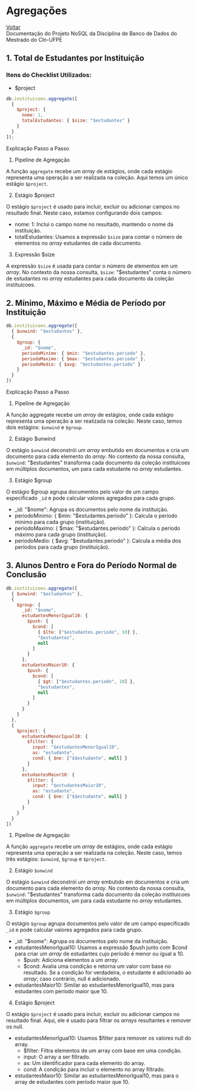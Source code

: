 # Agregações
[Voltar](README.md)  
Documentação do Projeto NoSQL da Disciplina de Banco de Dados do Mestrado do CIn-UFPE

## 1. Total de Estudantes por Instituição
### Itens do Checklist Utilizados:
- $project
```javascript
db.instituicoes.aggregate([
  {
    $project: {
      nome: 1,
      totalEstudantes: { $size: "$estudantes" }
    }
  }
]);

```

Explicação Passo a Passo

1. Pipeline de Agregação

A função `aggregate` recebe um _array_ de estágios, onde cada estágio representa uma operação a ser realizada na coleção. Aqui temos um único estágio `$project`.

2. Estágio $project

O estágio `$project` é usado para incluir, excluir ou adicionar campos no resultado final. Neste caso, estamos configurando dois campos:
- nome: 1: Inclui o campo nome no resultado, mantendo o nome da instituição.
- totalEstudantes: Usamos a expressão `$size` para contar o número de elementos no _array_ estudantes de cada documento.

3. Expressão $size

A expressão `$size` é usada para contar o número de elementos em um _array_. No contexto da nossa consulta, `$size`: "$estudantes" conta o número de estudantes no _array_ estudantes para cada documento da coleção instituicoes.

## 2. Mínimo, Máximo e Média de Período por Instituição

```javascript
db.instituicoes.aggregate([
  { $unwind: "$estudantes" },
  {
    $group: {
      _id: "$nome",
      periodoMinimo: { $min: "$estudantes.periodo" },
      periodoMaximo: { $max: "$estudantes.periodo" },
      periodoMedio: { $avg: "$estudantes.periodo" }
    }
  }
])
```

Explicação Passo a Passo
1. Pipeline de Agregação

A função aggregate recebe um _array_ de estágios, onde cada estágio representa uma operação a ser realizada na coleção. Neste caso, temos dois estágios: `$unwind` e `$group`.

2. Estágio $unwind

O estágio `$unwind` deconstrói um _array_ embutido em documentos e cria um documento para cada elemento do _array_. No contexto da nossa consulta, `$unwind`: "$estudantes" transforma cada documento da coleção instituicoes em múltiplos documentos, um para cada estudante no _array_ estudantes.

3. Estágio $group

O estágio $group agrupa documentos pelo valor de um campo especificado `_id` e pode calcular valores agregados para cada grupo.

- _id: "$nome": Agrupa os documentos pelo nome da instituição.
- periodoMinimo: { $min: "$estudantes.periodo" }: Calcula o período mínimo para cada grupo (instituição).
- periodoMaximo: { $max: "$estudantes.periodo" }: Calcula o período máximo para cada grupo (instituição).
- periodoMedio: { $avg: "$estudantes.periodo" }: Calcula a média dos períodos para cada grupo (instituição).

## 3. Alunos Dentro e Fora do Período Normal de Conclusão
```javascript
db.instituicoes.aggregate([
  { $unwind: "$estudantes" },
  {
    $group: {
      _id: "$nome",
      estudantesMenorIgual10: {
        $push: {
          $cond: [
            { $lte: ["$estudantes.periodo", 10] },
            "$estudantes",
            null
          ]
        }
      },
      estudantesMaior10: {
        $push: {
          $cond: [
            { $gt: ["$estudantes.periodo", 10] },
            "$estudantes",
            null
          ]
        }
      }
    }
  },
  {
    $project: {
      estudantesMenorIgual10: {
        $filter: {
          input: "$estudantesMenorIgual10",
          as: "estudante",
          cond: { $ne: ["$$estudante", null] }
        }
      },
      estudantesMaior10: {
        $filter: {
          input: "$estudantesMaior10",
          as: "estudante",
          cond: { $ne: ["$$estudante", null] }
        }
      }
    }
  }
])
```

1. Pipeline de Agregação

A função `aggregate` recebe um _array_ de estágios, onde cada estágio representa uma operação a ser realizada na coleção. Neste caso, temos três estágios: `$unwind`, `$group` e `$project`.

2. Estágio `$unwind`

O estágio `$unwind` deconstrói um _array_ embutido em documentos e cria um documento 
para cada elemento do _array_. No contexto da nossa consulta, `$unwind`: "$estudantes" 
transforma cada documento da coleção instituicoes em múltiplos documentos, um para cada estudante no _array_ estudantes.

3. Estágio `$group`

O estágio `$group` agrupa documentos pelo valor de um campo especificado `_id` e pode calcular valores agregados para cada grupo.

 - _id: "$nome": Agrupa os documentos pelo nome da instituição.
 - estudantesMenorIgual10: Usamos a expressão $push junto com $cond para criar um _array_ de estudantes cujo período é menor ou igual a 10.
    - $push: Adiciona elementos a um _array_.
    - $cond: Avalia uma condição e retorna um valor com base no resultado. Se a condição for verdadeira, o estudante é adicionado ao _array_; caso contrário, null é adicionado.
  - estudantesMaior10: Similar ao estudantesMenorIgual10, mas para estudantes com período maior que 10.

4. Estágio $project

O estágio `$project` é usado para incluir, excluir ou adicionar campos no resultado final. Aqui, ele é usado para filtrar os _arrays_ resultantes e remover os null.

- estudantesMenorIgual10: Usamos $filter para remover os valores null do array.
  - $filter: Filtra elementos de um array com base em uma condição.
  - input: O array a ser filtrado.
  - as: Um identificador para cada elemento do array.
  - cond: A condição para incluir o elemento no array filtrado.
 - estudantesMaior10: Similar ao estudantesMenorIgual10, mas para o array de estudantes com período maior que 10.  
